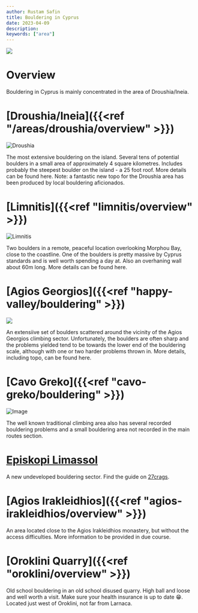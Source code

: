 ```yaml
---
author: Rustam Safin
title: Bouldering in Cyprus
date: 2023-04-09
description:
keywords: ["area"]
---
```


![](/map.png)

# Overview

Bouldering in Cyprus is mainly concentrated in the area of Droushia/Ineia.

# [Droushia/Ineia]({{<ref "/areas/droushia/overview" >}})

![Droushia](/droushia/bouldering_001.jpg)

The most extensive bouldering on the island. Several tens of potential boulders in a small area of approximately 4 square kilometres. Includes probably the steepest boulder on the island - a 25 foot roof. More details can be found here. Note: a fantastic new topo for the Droushia area has been produced by local bouldering aficionados.

# [Limnitis]({{<ref "limnitis/overview" >}})

![Limnitis](/limnitis/limnitis_boulder.jpg)

Two boulders in a remote, peaceful location overlooking Morphou Bay, close to the coastline. One of the boulders is pretty massive by Cyprus standards and is well worth spending a day at. Also an overhaning wall about 60m long. More details can be found here.

# [Agios Georgios]({{<ref "happy-valley/bouldering" >}})

![](/happy-valley/hv_bouldering.png)

An extensiive set of boulders scattered around the vicinity of the Agios Georgios climbing sector. Unfortunately, the boulders are often sharp and the problems yielded tend to be towards the lower end of the bouldering scale, although with one or two harder problems thrown in. More details, including topo, can be found here.

# [Cavo Greko]({{<ref "cavo-greko/bouldering" >}})

![Image](/cavo-greko/greko_bouldering.jpg)

The well known traditional climbing area also has several recorded bouldering problems and a small bouldering area not recorded in the main routes section.

# [Episkopi Limassol]()

A new undeveloped bouldering sector. Find the guide on [27crags](https://27crags.com/crags/roof-on-the-hill).

# [Agios Irakleidhios]({{<ref "agios-irakleidhios/overview" >}})

An area located close to the Agios Irakleidhios monastery, but without the access difficulties. More information to be provided in due course.

# [Oroklini Quarry]({{<ref "oroklini/overview" >}})

Old school bouldering in an old school disused quarry. High ball and loose and well worth a visit. Make sure your health insurance is up to date 😁. Located just west of Oroklini, not far from Larnaca. 

